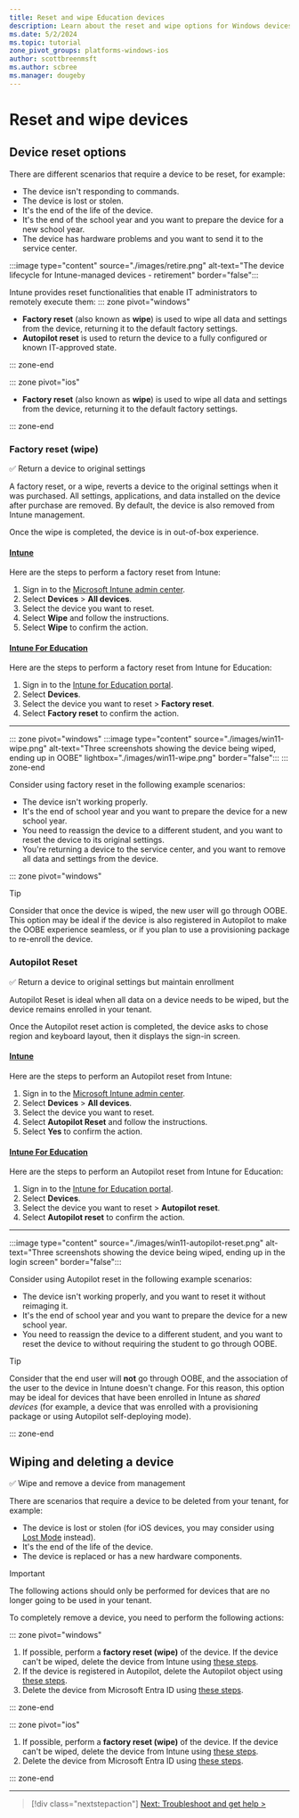 ```yaml
---
title: Reset and wipe Education devices
description: Learn about the reset and wipe options for Windows devices using Intune for Education, including scenarios when to delete devices.
ms.date: 5/2/2024
ms.topic: tutorial
zone_pivot_groups: platforms-windows-ios
author: scottbreenmsft
ms.author: scbree
ms.manager: dougeby
---
```


# Reset and wipe devices

## Device reset options

There are different scenarios that require a device to be reset, for example:

- The device isn't responding to commands.
- The device is lost or stolen.
- It's the end of the life of the device.
- It's the end of the school year and you want to prepare the device for a new school year.
- The device has hardware problems and you want to send it to the service center.

:::image type="content" source="./images/retire.png" alt-text="The device lifecycle for Intune-managed devices - retirement" border="false":::

Intune provides reset functionalities that enable IT administrators to remotely execute them:
::: zone pivot="windows"

- **Factory reset** (also known as **wipe**) is used to wipe all data and settings from the device, returning it to the default factory settings.
- **Autopilot reset** is used to return the device to a fully configured or known IT-approved state.

::: zone-end

::: zone pivot="ios"

- **Factory reset** (also known as **wipe**) is used to wipe all data and settings from the device, returning it to the default factory settings.

::: zone-end

### Factory reset (wipe)

✅ Return a device to original settings

A factory reset, or a wipe, reverts a device to the original settings when it was purchased. All settings, applications, and data installed on the device after purchase are removed. By default, the device is also removed from Intune management.

Once the wipe is completed, the device is in out-of-box experience.

#### [Intune](#tab/intune)

Here are the steps to perform a factory reset from Intune:

1. Sign in to the [Microsoft Intune admin center](https://go.microsoft.com/fwlink/?linkid=2109431).
1. Select **Devices** > **All devices**.
1. Select the device you want to reset.
1. Select **Wipe** and follow the instructions.
1. Select **Wipe** to confirm the action.

#### [Intune For Education](#tab/intune-for-education)

Here are the steps to perform a factory reset from Intune for Education:

1. Sign in to the [Intune for Education portal](https://intuneeducation.portal.azure.com).
1. Select **Devices**.
1. Select the device you want to reset > **Factory reset**.
1. Select **Factory reset** to confirm the action.

---

::: zone pivot="windows"
:::image type="content" source="./images/win11-wipe.png" alt-text="Three screenshots showing the device being wiped, ending up in OOBE" lightbox="./images/win11-wipe.png" border="false":::
::: zone-end

Consider using factory reset in the following example scenarios:

- The device isn't working properly.
- It's the end of school year and you want to prepare the device for a new school year.
- You need to reassign the device to a different student, and you want to reset the device to its original settings.
- You're returning a device to the service center, and you want to remove all data and settings from the device.

::: zone pivot="windows"

> [!TIP]
> Consider that once the device is wiped, the new user will go through OOBE. This option may be ideal if the device is also registered in Autopilot to make the OOBE experience seamless, or if you plan to use a provisioning package to re-enroll the device.

### Autopilot Reset

✅ Return a device to original settings but maintain enrollment

Autopilot Reset is ideal when all data on a device needs to be wiped, but the device remains enrolled in your tenant.

Once the Autopilot reset action is completed, the device asks to chose region and keyboard layout, then it displays the sign-in screen.

#### [Intune](#tab/intune)

Here are the steps to perform an Autopilot reset from Intune:

1. Sign in to the [Microsoft Intune admin center](https://go.microsoft.com/fwlink/?linkid=2109431).
1. Select **Devices** > **All devices**.
1. Select the device you want to reset.
1. Select **Autopilot Reset** and follow the instructions.
1. Select **Yes** to confirm the action.

#### [Intune For Education](#tab/intune-for-education)

Here are the steps to perform an Autopilot reset from Intune for Education:

1. Sign in to the [Intune for Education portal](https://intuneeducation.portal.azure.com).
1. Select **Devices**.
1. Select the device you want to reset > **Autopilot reset**.
1. Select **Autopilot reset** to confirm the action.

---

:::image type="content" source="./images/win11-autopilot-reset.png" alt-text="Three screenshots showing the device being wiped, ending up in the login screen" border="false":::

Consider using Autopilot reset in the following example scenarios:

- The device isn't working properly, and you want to reset it without reimaging it.
- It's the end of school year and you want to prepare the device for a new school year.
- You need to reassign the device to a different student, and you want to reset the device to without requiring the student to go through OOBE.

> [!TIP]
> Consider that the end user will **not** go through OOBE, and the association of the user to  the device in Intune doesn't change. For this reason, this option may be ideal for devices that have been enrolled in Intune as *shared devices* (for example, a device that was enrolled with a provisioning package or using Autopilot self-deploying mode).

::: zone-end

## Wiping and deleting a device

✅ Wipe and remove a device from management

There are scenarios that require a device to be deleted from your tenant, for example:

- The device is lost or stolen (for iOS devices, you may consider using [Lost Mode](../../../remote-actions/device-lost-mode) instead).
- It's the end of the life of the device.
- The device is replaced or has a new hardware components.

> [!IMPORTANT]
> The following actions should only be performed for devices that are no longer going to be used in your tenant.

 To completely remove a device, you need to perform the following actions:

::: zone pivot="windows"

1. If possible, perform a **factory reset (wipe)** of the device. If the device can't be wiped, delete the device from Intune using [these steps][MEM-1].
1. If the device is registered in Autopilot, delete the Autopilot object using [these steps][MEM-2].
1. Delete the device from Microsoft Entra ID using [these steps][MEM-3].

::: zone-end

::: zone pivot="ios"

1. If possible, perform a **factory reset (wipe)** of the device. If the device can't be wiped, delete the device from Intune using [these steps][MEM-1].
1. Delete the device from Microsoft Entra ID using [these steps][MEM-3].

::: zone-end

________________________________________________________

> [!div class="nextstepaction"]
> [Next: Troubleshoot and get help >](troubleshoot-overview.md)

<!-- Reference links in article -->

[MEM-1]: /intune/intune-service/remote-actions/devices-wipe#delete-devices-from-the-intune-portal
[MEM-2]: /intune/intune-service/remote-actions/devices-wipe#delete-devices-from-the-intune-portal
[MEM-3]: /intune/intune-service/remote-actions/devices-wipe#delete-devices-from-the-azure-active-directory-portal
